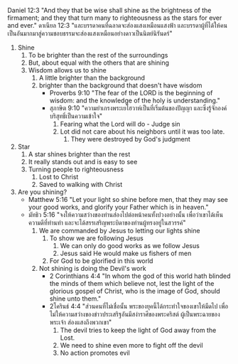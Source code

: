 Daniel 12:3 "And they that be wise shall shine as the brightness of the firmament; and they that turn many to righteousness as the stars for ever and ever."
ดาเนียล 12:3 "และบรรดาคนที่ฉลาดจะส่องแสงเหมือนแสงฟ้า และบรรดาผู้ที่ได้ให้คนเป็นอันมากมาสู่ความชอบธรรมจะส่องแสงเหมือนอย่างดาวเป็นนิตย์นิรันดร์"

1. Shine
	1. To be brighter than the rest of the surroundings
	2. But, about equal with the others that are shining
	3. Wisdom allows us to shine
		1. A little brighter than the background
		2. brighter than the background that doesn't have wisdom
			- Proverbs 9:10 "The fear of the LORD is the beginning of wisdom: and the knowledge of the holy is understanding."
			- สุภาษิต 9:10 "ความยำเกรงพระเยโฮวาห์เป็นที่เริ่มต้นของปัญญา และซึ่งรู้จักองค์บริสุทธิ์เป็นความเข้าใจ"
				1. Fearing what the Lord will do - Judge sin
				2. Lot did not care about his neighbors until it was too late.
					1. They were destroyed by God's judgment
2. Star
	1. A star shines brighter than the rest
	2. It really stands out and is easy to see
	3. Turning people to righteousness
		1. Lost to Christ
		2. Saved to walking with Christ
3. Are you shining?
	- Matthew 5:16 "Let your light so shine before men, that they may see your good works, and glorify your Father which is in heaven."
	- มัทธิว 5:16 "จงให้ความสว่างของท่านส่องไปต่อหน้าคนทั้งปวงอย่างนั้น เพื่อว่าเขาได้เห็นความดีที่ท่านทำ และจะได้สรรเสริญพระบิดาของท่านผู้ทรงอยู่ในสวรรค์"
		1. We are commanded by Jesus to letting our lights shine
			1. To show we are following Jesus
				1. We can only do good works as we follow Jesus
				2. Jesus said He would make us fishers of men
			2. For God to be glorified in this world
		2. Not shining is doing the Devil's work
			- 2 Corinthians 4:4 "In whom the god of this world hath blinded the minds of them which believe not, lest the light of the glorious gospel of Christ, who is the image of God, should shine unto them."
			- 2โครินธ์ 4:4 "ส่วนคนที่ไม่เชื่อนั้น พระของยุคนี้ได้กระทำใจของเขาให้มืดไป เพื่อไม่ให้ความสว่างของข่าวประเสริฐอันมีสง่าราศีของพระคริสต์ ผู้เป็นพระฉายของพระเจ้า ส่องแสงถึงพวกเขา"
				1. The devil tries to keep the light of God away from the Lost.
				2. We need to shine even more to fight off the devil
				3. No action promotes evil